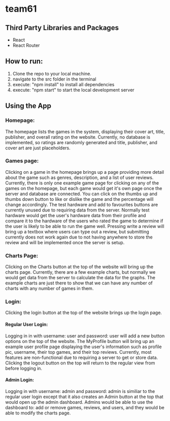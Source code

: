 # team61

## Third Party Libraries and Packages
- React
- React Router

## How to run:
1. Clone the repo to your local machine.
2. navigate to the src folder in the terminal
3. execute: "npm install" to install all dependencies
4. execute: "npm start" to start the local development server

## Using the App

### Homepage:

The homepage lists the games in the system, displaying their cover art, title, publisher, and overall rating on the website. Currently, no database is implemented, so ratings are randomly generated and title, publisher, and cover art are just placeholders. 

### Games page:

Clicking on a game in the homepage brings up a page providing more detail about the game such as genres, description, and a list of user reviews. Currently, there is only one example game page for clicking on any of the games on the homepage, but each game would get it's own page once the server and database are connected. You can click on the thumbs up and thumbs down button to like or dislike the game and the percentage will change accordingly. The test hardware and add to favourites buttons are currently unused due to requiring data from the server. Normally test hardware would get the user's hardware data from their profile and compare it to the hardware of the users who rated the game to determine if the user is likely to be able to run the game well. Pressing write a review will bring up a textbox where users can type out a review, but submitting currently does not work again due to not having anywhere to store the review and will be implemented once the server is setup. 

### Charts Page:

Clicking on the Charts button at the top of the website will bring up the charts page. Currently, there are a few example charts, but normally we would get data from the server to calculate the data for the graphs. The example charts are just there to show that we can have any number of charts with any number of games in them. 

### Login:

Clicking the login button at the top of the website brings up the login page. 

#### Regular User Login: 

Logging in in with username: user and password: user will add a new button options on the top of the website. The MyProfile button will bring up an example user profile page displaying the user's information such as profile pic, username, their top games, and their top reviews. Currently, most features are non-functional due to requiring a server to get or store data. Clicking the logout button on the top will return to the regular view from before logging in.

#### Admin Login: 

Logging in with username: admin and password: admin is similiar to the regular user login except that it also creates an Admin button at the top that would open up the admin dashboard. Admins would be able to use the dashboard to: add or remove games, reviews, and users, and they would be able to modify the charts page. 



